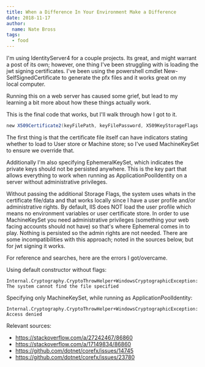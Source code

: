 ```yaml
---
title: When a Difference In Your Environment Make a Difference 
date: 2018-11-17
author: 
  name: Nate Bross
tags: 
  - food
---
```

I'm using IdentityServer4 for a couple projects. Its great, and might warrant a post of its own; however, one thing I've been struggling with is loading the jwt signing certificates. I've been using the powershell cmdlet New-SelfSignedCertificate to generate the pfx files and it works great on my local computer.

Running this on a web server has caused some grief, but lead to my learning a bit more about how these things actually work.

This is the final code that works, but I'll walk through how I got to it.

```csharp
​new X509Certificate2(keyFilePath, keyFilePassword, X509KeyStorageFlags.MachineKeySet | X509KeyStorageFlags.EphemeralKeySet)​
```

The first thing is that the certificate file itself can have indicators stating whether to load to User store or Machine store; so I've used MachineKeySet to ensure we override that.

Additionally I'm also specifying EphemeralKeySet, which indicates the private keys should not be persisted anywhere. This is the key part that allows everything to work when running as ApplicationPoolIdentity on a server without administrative privileges.

Without passing the additional Storage Flags, the system uses whats in the certificate file/data and that works locally since I have a user profile and/or administrative rights. By default, IIS does NOT load the user profile which means no environment variables or user certificate store. In order to use MachineKeySet you need administrative privileges (something your web facing accounts should not have) so that's where Ephemeral comes in to play. Nothing is persisted so the admin rights are not needed. There are some incompatibilities with this approach; noted in the sources below, but for jwt signing it works.

For reference and searches, here are the errors I got/overcame.

Using default constructor without flags:

    Internal.Cryptography.CryptoThrowHelper+WindowsCryptographicException: The system cannot find the file specified

Specifying only MachineKeySet, while running as ApplicationPoolIdentity:

    Internal.Cryptography.CryptoThrowHelper+WindowsCryptographicException: Access denied

Relevant sources:

 - https://stackoverflow.com/a/27242467/86860
 - https://stackoverflow.com/a/17149834/86860
 - https://github.com/dotnet/corefx/issues/14745
 - https://github.com/dotnet/corefx/issues/23780
